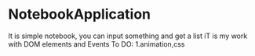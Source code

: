 # NotebookApplication
It is simple notebook, you can input something and get a list
iT is my work with DOM elements and Events
To DO:
1.animation,css
